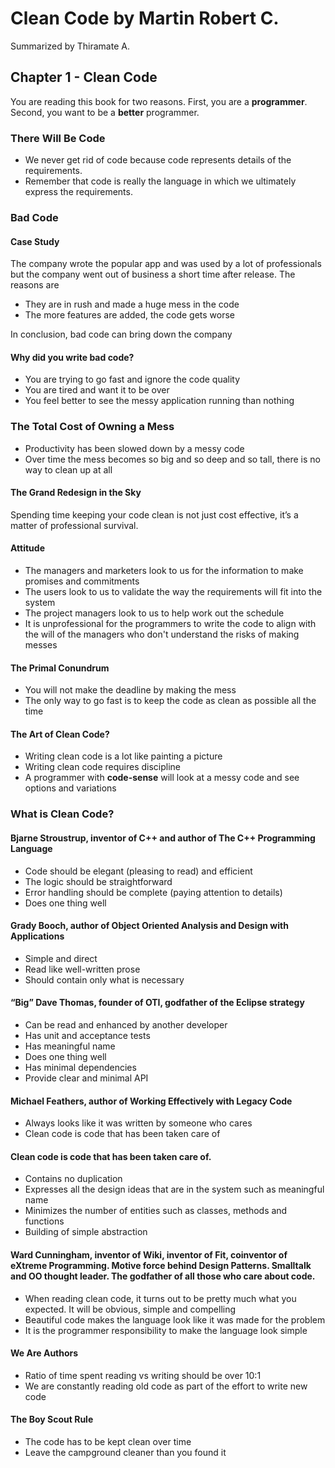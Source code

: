 # Clean Code by Martin Robert C.
Summarized by Thiramate A.

## Chapter 1 - Clean Code

You are reading this book for two reasons. First, you are a **programmer**. Second, you want to be a **better** programmer.

### There Will Be Code

- We never get rid of code because code represents details of the requirements.
- Remember that code is really the language in which we ultimately express the requirements.

### Bad Code

#### Case Study

The company wrote the popular app and was used by a lot of professionals but the company went out of business a short time after release. The reasons are
- They are in rush and made a huge mess in the code
- The more features are added, the code gets worse

In conclusion, bad code can bring down the company

#### Why did you write bad code?

- You are trying to go fast and ignore the code quality
- You are tired and want it to be over
- You feel better to see the messy application running than nothing

### The Total Cost of Owning a Mess

- Productivity has been slowed down by a messy code
- Over time the mess becomes so big and so deep and so tall, there is no way to clean up at all

#### The Grand Redesign in the Sky

Spending time keeping your code clean is not just cost effective, it’s a matter of professional survival.

#### Attitude

- The managers and marketers look to us for the information to make promises and commitments
- The users look to us to validate the way the requirements will fit into the system
- The project managers look to us to help work out the schedule
- It is unprofessional for the programmers to write the code to align with the will of the managers who don't understand the risks of making messes

#### The Primal Conundrum

- You will not make the deadline by making the mess
- The only way to go fast is to keep the code as clean as possible all the time

#### The Art of Clean Code?

- Writing clean code is a lot like painting a picture
- Writing clean code requires discipline
- A programmer with **code-sense** will look at a messy code and see options and variations

### What is Clean Code?

#### Bjarne Stroustrup, inventor of C++ and author of The C++ Programming Language

- Code should be elegant (pleasing to read) and efficient
- The logic should be straightforward
- Error handling should be complete (paying attention to details)
- Does one thing well

#### Grady Booch, author of Object Oriented Analysis and Design with Applications

- Simple and direct
- Read like well-written prose
- Should contain only what is necessary

#### “Big” Dave Thomas, founder of OTI, godfather of the Eclipse strategy

- Can be read and enhanced by another developer
- Has unit and acceptance tests
- Has meaningful name
- Does one thing well
- Has minimal dependencies
- Provide clear and minimal API

#### Michael Feathers, author of Working Effectively with Legacy Code

- Always looks like it was written by someone who cares
- Clean code is code that has been taken care of

#### Clean code is code that has been taken care of.

- Contains no duplication
- Expresses all the design ideas that are in the system such as meaningful name
- Minimizes the number of entities such as classes, methods and functions
- Building of simple abstraction

#### Ward Cunningham, inventor of Wiki, inventor of Fit, coinventor of eXtreme Programming. Motive force behind Design Patterns. Smalltalk and OO thought leader. The godfather of all those who care about code.

- When reading clean code, it turns out to be pretty much what you expected. It will be obvious, simple and compelling
- Beautiful code makes the language look like it was made for the problem
- It is the programmer responsibility to make the language look simple

#### We Are Authors

- Ratio of time spent reading vs writing should be over 10:1
- We are constantly reading old code as part of the effort to write new code

#### The Boy Scout Rule

- The code has to be kept clean over time
- Leave the campground cleaner than you found it
